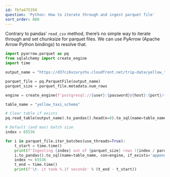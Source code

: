 ```yaml
---
id: fbfa475350
question: 'Python: How to iterate through and ingest parquet file'
sort_order: 880
---
```


Contrary to pandas’ `read_csv` method, there’s no simple way to iterate through and set chunksize for parquet files. We can use PyArrow (Apache Arrow Python bindings) to resolve that.

```python
import pyarrow.parquet as pq
from sqlalchemy import create_engine
import time

output_name = "https://d37ci6vzurychx.cloudfront.net/trip-data/yellow_tripdata_2021-01.parquet"

parquet_file = pq.ParquetFile(output_name)
parquet_size = parquet_file.metadata.num_rows

engine = create_engine(f'postgresql://{user}:{password}@{host}:{port}/{db}')

table_name = "yellow_taxi_schema"

# Clear table if exists
pq.read_table(output_name).to_pandas().head(n=0).to_sql(name=table_name, con=engine, if_exists='replace')

# Default (and max) batch size
index = 65536

for i in parquet_file.iter_batches(use_threads=True):
    t_start = time.time()
    print(f'Ingesting {index} out of {parquet_size} rows ({index / parquet_size:.0%})')
    i.to_pandas().to_sql(name=table_name, con=engine, if_exists='append')
    index += 65536
    t_end = time.time()
    print(f'\t- it took %.1f seconds' % (t_end - t_start))
```